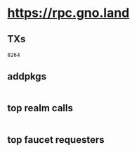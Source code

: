# https://rpc.gno.land

## TXs
```
8264
```

## addpkgs
```
```

## top realm calls
```
```

## top faucet requesters
```
```

